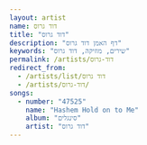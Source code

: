 ```yaml
---
layout: artist
name: דוד גרוס
title: "דוד גרוס"
description: "דף האמן דוד גרוס"
keywords: "שירים, מוזיקה, דוד גרוס"
permalink: /artists/דוד-גרוס
redirect_from:
  - /artists/list/דוד גרוס
  - /artists/דוד-גרוס/
songs:
  - number: "47525"
    name: "Hashem Hold on to Me"
    album: "סינגלים"
    artist: "דוד גרוס"
---
```

